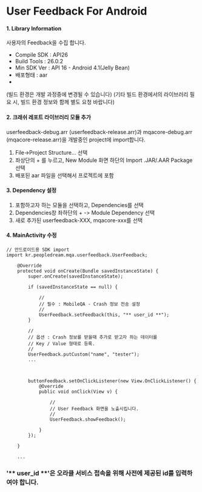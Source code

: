 # User Feedback For Android

#### 1. Library Information

사용자의 Feedback을 수집 합니다.

* Compile SDK : API26
* Build Tools : 26.0.2  
* Min SDK Ver : API 16 - Android 4.1(Jelly Bean)  
* 배포형태 : aar  
* 
(빌드 환경은 개발 과정중에 변경될 수 있습니다)
(기타 빌드 환경에서의 라이브러리 필요 시, 빌드 환경 정보와 함께 별도 요청 바랍니다)


#### 2. 크래쉬 레포트 라이브러리 모듈 추가
userfeedback-debug.arr (userfeedback-release.arr)과 mqacore-debug.arr (mqacore-release.arr)을 개발중인 project에 import합니다.

1. File->Project Structure... 선택
2. 좌상단의 + 를 누르고, New Module 화면 하단의 Import .JAR/.AAR Package 선택
3. 배포된 aar 파일을 선택해서 프로젝트에 포함


#### 3. Dependency 설정
1. 포함하고자 하는 모듈을 선택하고, Dependencies를 선택
2. Dependencies창 좌하단의 + -> Module Dependency 선택
3. 새로 추가된 userfeedback-XXX,  mqacore-xxx를 선택


#### 4. MainActivity 수정

~~~~
// 안드로이드용 SDK import
import kr.peopledream.mqa.userfeedback.UserFeedback;

    @Override
    protected void onCreate(Bundle savedInstanceState) {
        super.onCreate(savedInstanceState);

        if (savedInstanceState == null) {
            
            //
            // 필수 : MobileQA - Crash 정보 전송 설정
            //
            UserFeedback.setFeedback(this, "** user_id **");
        }

        //
        // 옵션 : Crash 정보를 받을때 추가로 받고자 하는 데이터를 
        // Key / Value 형태로 등록.
        //
        UserFeedback.putCustom("name", "tester");
        ...



        buttonFeedback.setOnClickListener(new View.OnClickListener() {
            @Override
            public void onClick(View v) {
                
                //
                // User Feedback 화면을 노출시킵니다.
                //
                UserFeedback.showFeedback();

            }
        });

    }

    ...
~~~~

### '** user_id **'은 오라클 서비스 접속을 위해 사전에 제공된 id를 입력하여야 합니다.
